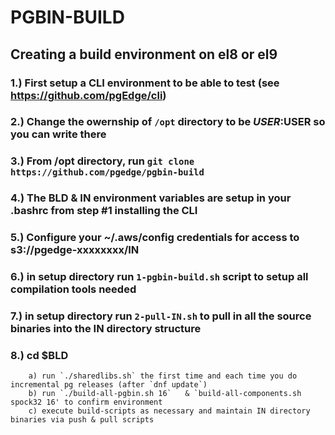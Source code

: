# PGBIN-BUILD 


## Creating a build environment on el8 or el9

### 1.) First setup a CLI environment to be able to test (see https://github.com/pgEdge/cli)

### 2.) Change the owernship of `/opt` directory to be $USER:$USER so you can write there

### 3.) From /opt directory, run `git clone https://github.com/pgedge/pgbin-build`

### 4.) The BLD & IN environment variables are setup in your .bashrc from step #1 installing the CLI

### 5.) Configure your ~/.aws/config credentials for access to s3://pgedge-xxxxxxxx/IN

### 6.) in setup directory run `1-pgbin-build.sh` script to setup all compilation tools needed

### 7.) in setup directory run `2-pull-IN.sh` to pull in all the source binaries into the IN directory structure

### 8.) cd $BLD 
        a) run `./sharedlibs.sh` the first time and each time you do incremental pg releases (after `dnf update`)
        b) run `./build-all-pgbin.sh 16`   & `build-all-components.sh spock32 16' to confirm environment
        c) execute build-scripts as necessary and maintain IN directory binaries via push & pull scripts

